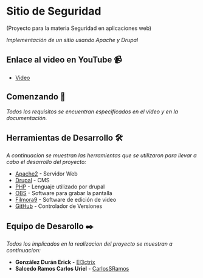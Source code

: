 # Sitio de Seguridad
(Proyecto para la materia Seguridad en aplicaciones web)

_Implementación de un sitio usando Apache y Drupal_


## Enlace al video en YouTube :video_camera: 
* [Video](https://youtu.be/A5pxG3y9zpA)

## Comenzando 🚀

_Todos los requisitos se encuentran especificados en el video y en la documentación._

## Herramientas de Desarrollo 🛠️

_A continuacion se muestran las herramientas que se utilizaron para llevar a cabo el desarrollo del proyecto:_

* [Apache2](https://httpd.apache.org) - Servidor Web
* [Drupal](https://www.drupal.org) - CMS 
* [PHP](https://www.php.net) - Lenguaje utilizado por drupal
* [OBS](https://obsproject.com) - Software para grabar la pantalla
* [Filmora9](https://filmora.wondershare.es) - Software de edición de video
* [GitHub](https://github.com/) - Controlador de Versiones

## Equipo de Desarollo ✒️

_Todos los implicados en la realizacion del proyecto se muestran a continuacion:_
* **González Durán Erick** - [El3ctrix](https://github.com/El3ctrix)
* **Salcedo Ramos Carlos Uriel** - [CarlosSRamos](https://github.com/CarlosSRamos)

